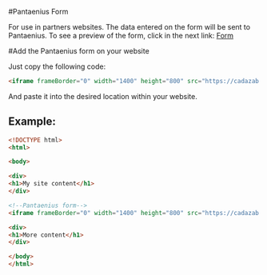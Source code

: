 #Pantaenius Form

For use in partners websites.
The data entered on the form will be sent to Pantaenius.
To see a preview of the form, click in the next link: [Form](https://cadazab.github.io/Pant-form/)

#Add the Pantaenius form on your website

Just copy the following code:

```html
<iframe frameBorder="0" width="1400" height="800" src="https://cadazab.github.io/Pant-form"></iframe>
```

And paste it into the desired location within your website.

## Example:
```html
<!DOCTYPE html>
<html>

<body>

<div>
<h1>My site content</h1>
</div> 

<!--Pantaenius form-->
<iframe frameBorder="0" width="1400" height="800" src="https://cadazab.github.io/Pant-form"></iframe>

<div>
<h1>More content</h1>
</div> 

</body>
</html>
```



